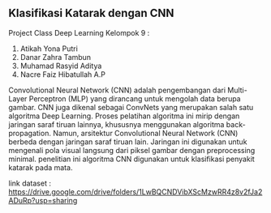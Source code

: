 ## Klasifikasi Katarak dengan CNN
Project Class Deep Learning
Kelompok 9 :
1. Atikah Yona Putri
2. Danar Zahra Tambun
3. Muhamad Rasyid Aditya
4. Nacre Faiz Hibatullah A.P

Convolutional Neural Network (CNN) adalah pengembangan dari Multi-Layer Perceptron (MLP) yang dirancang untuk mengolah data berupa gambar. CNN juga dikenal sebagai ConvNets yang merupakan salah satu algoritma Deep Learning. Proses pelatihan algoritma ini mirip dengan jaringan saraf tiruan lainnya, khususnya menggunakan algoritma back-propagation. Namun, arsitektur Convolutional Neural Network (CNN) berbeda dengan jaringan saraf tiruan lain. Jaringan ini digunakan untuk mengenali pola visual langsung dari piksel gambar dengan preprocessing minimal. penelitian ini algoritma CNN digunakan untuk klasifikasi penyakit katarak pada mata.

link dataset : https://drive.google.com/drive/folders/1LwBQCNDVibXScMzwRR4z8v2fJa2ADuRp?usp=sharing
